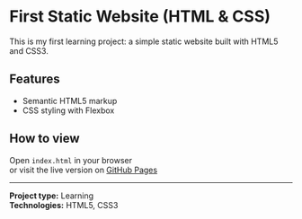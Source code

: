 # First Static Website (HTML & CSS)

This is my first learning project: a simple static website built with HTML5 and CSS3.

## Features

- Semantic HTML5 markup
- CSS styling with Flexbox

## How to view

Open `index.html` in your browser  
or visit the live version on [GitHub Pages](https://oleksandrbezverkhyi.github.io/learn-first-site-html-css/)

---

**Project type:** Learning  
**Technologies:** HTML5, CSS3

